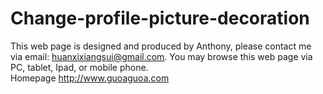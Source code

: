# Change-profile-picture-decoration
This web page is designed and produced by Anthony, please contact me via email: huanxixiangsui@gmail.com. You may browse this web page via PC, tablet, Ipad, or mobile phone. <br>Homepage http://www.guoaguoa.com
